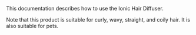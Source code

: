 This documentation describes how to use the Ionic Hair Diffuser.

Note that this product is suitable for curly, wavy, straight, and coily hair. It is also suitable for pets.
